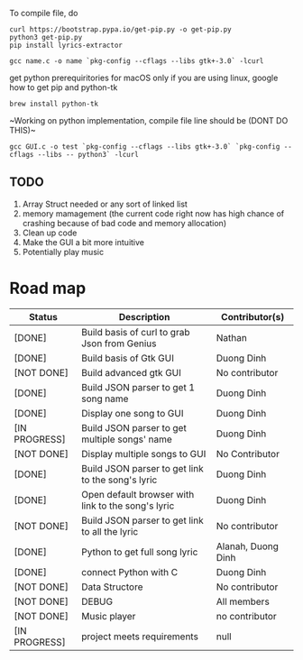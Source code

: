 To compile file, do
```
curl https://bootstrap.pypa.io/get-pip.py -o get-pip.py
python3 get-pip.py
pip install lyrics-extractor
```
```
gcc name.c -o name `pkg-config --cflags --libs gtk+-3.0` -lcurl
```

get python prerequiritories for macOS only if you are using linux, google how to get pip and python-tk

```
brew install python-tk

```

~Working on python implementation, compile file line should be (DONT DO THIS)~
```
gcc GUI.c -o test `pkg-config --cflags --libs gtk+-3.0` `pkg-config --cflags --libs -- python3` -lcurl
```
## TODO

1. Array Struct needed or any sort of linked list
2. memory mamagement (the current code right now has high chance of crashing because of bad code and memory allocation)
3. Clean up code 
4. Make the GUI a bit more intuitive 
4. Potentially play music

# Road map

| Status      | Description | Contributor(s)|
| ----------- | ----------- |---------------|
| [DONE]       | Build basis of curl to grab Json from Genius      | Nathan |
| [DONE]   |  Build basis of Gtk GUI        | Duong Dinh |
| [NOT DONE] | Build advanced gtk GUI | No contributor|
|[DONE] |Build JSON parser to get 1 song name |Duong Dinh|
|[DONE] | Display one song to GUI |Duong Dinh|
|[IN PROGRESS] |Build JSON parser to get multiple songs' name |Duong Dinh|
|[NOT DONE] | Display multiple songs to GUI |No Contributor|
|[DONE] | Build JSON parser to get link to the song's lyric | Duong Dinh|
|[DONE] | Open default browser with link to the song's lyric | Duong Dinh|
| [NOT DONE] |Build JSON parser to get link to all the lyric |No contributor|
|[DONE] |Python to get full song lyric |Alanah, Duong Dinh |
| [DONE] | connect Python with C | Duong Dinh |
| [NOT DONE] | Data Structore | No contributor | 
|[NOT DONE]| DEBUG |All members|
| [NOT DONE] |Music player | no contributor|
| [IN PROGRESS] | project meets requirements| null |


